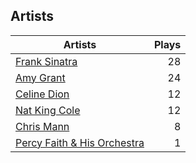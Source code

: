 ## Artists
Artists | Plays 
----- | -----: 
[Frank Sinatra](/artists/frank-sinatra-739) | 28
[Amy Grant](/artists/amy-grant-3053) | 24
[Celine Dion](/artists/celine-dion-39068) | 12
[Nat King Cole](/artists/nat-king-cole-3428) | 12
[Chris Mann](/artists/chris-mann-218333) | 8
[Percy Faith & His Orchestra](/artists/percy-faith-his-orchestra-20216) | 1

